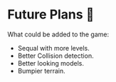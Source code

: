 # Future Plans  :rocket:

What could be added to the game:
- Sequal with more levels.
- Better Collision detection.
- Better looking models.
- Bumpier terrain.
